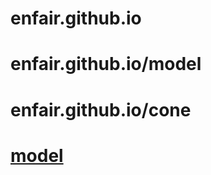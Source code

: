 # enfair.github.io
# enfair.github.io/model
# enfair.github.io/cone
# <a href=https://enfair.github.io/model>model</a>
